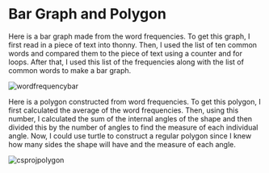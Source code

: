 # Bar Graph and Polygon
<head>
	<link href = "mystyle.css" rel="stylesheet">
</head>

<p> Here is a bar graph made from the word frequencies. To get this graph, I first 
read in a piece of text into thonny. Then, I used the list of ten common words and
compared them to the piece of text using a counter and for loops. After that, I used
this list of the frequencies along with the list of common words to make a bar graph.</p>

![wordfrequencybar](https://user-images.githubusercontent.com/78500448/121921458-0490dd80-cd07-11eb-8485-92edfa939cb6.PNG) 

<p> Here is a polygon constructed from word frequencies. To get this polygon, I first
calculated the average of the word frequencies. Then, using this number, I calculated
the sum of the internal angles of the shape and then divided this by the number of angles
to find the measure of each individual angle. Now, I could use turtle to construct a regular
polygon since I knew how many sides the shape will have and the measure of each angle. </p>

![csprojpolygon](https://user-images.githubusercontent.com/78500448/121922427-f68f8c80-cd07-11eb-8ed7-21e0596a436d.PNG)
